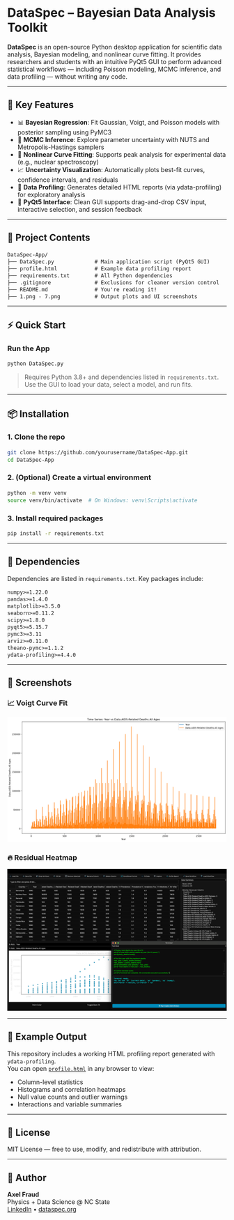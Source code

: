 # DataSpec – Bayesian Data Analysis Toolkit

**DataSpec** is an open-source Python desktop application for scientific data analysis, Bayesian modeling, and nonlinear curve fitting. It provides researchers and students with an intuitive PyQt5 GUI to perform advanced statistical workflows — including Poisson modeling, MCMC inference, and data profiling — without writing any code.

---

## 🚀 Key Features

- 📊 **Bayesian Regression**: Fit Gaussian, Voigt, and Poisson models with posterior sampling using PyMC3  
- 🧠 **MCMC Inference**: Explore parameter uncertainty with NUTS and Metropolis-Hastings samplers  
- 🧪 **Nonlinear Curve Fitting**: Supports peak analysis for experimental data (e.g., nuclear spectroscopy)  
- 📈 **Uncertainty Visualization**: Automatically plots best-fit curves, confidence intervals, and residuals  
- 🧹 **Data Profiling**: Generates detailed HTML reports (via ydata-profiling) for exploratory analysis  
- 🧰 **PyQt5 Interface**: Clean GUI supports drag-and-drop CSV input, interactive selection, and session feedback  

---

## 📂 Project Contents

```
DataSpec-App/
├── DataSpec.py             # Main application script (PyQt5 GUI)
├── profile.html            # Example data profiling report
├── requirements.txt        # All Python dependencies
├── .gitignore              # Exclusions for cleaner version control
├── README.md               # You're reading it!
├── 1.png - 7.png           # Output plots and UI screenshots
```

---

## ⚡ Quick Start

### Run the App
```bash
python DataSpec.py
```
> Requires Python 3.8+ and dependencies listed in `requirements.txt`. Use the GUI to load your data, select a model, and run fits.

---

## 📦 Installation

### 1. Clone the repo
```bash
git clone https://github.com/yourusername/DataSpec-App.git
cd DataSpec-App
```

### 2. (Optional) Create a virtual environment
```bash
python -m venv venv
source venv/bin/activate  # On Windows: venv\Scripts\activate
```

### 3. Install required packages
```bash
pip install -r requirements.txt
```

---

## 🔧 Dependencies

Dependencies are listed in `requirements.txt`. Key packages include:

```
numpy>=1.22.0
pandas>=1.4.0
matplotlib>=3.5.0
seaborn>=0.11.2
scipy>=1.8.0
pyqt5>=5.15.7
pymc3>=3.11
arviz>=0.11.0
theano-pymc>=1.1.2
ydata-profiling>=4.4.0
```

---

## 📸 Screenshots

### 📈 Voigt Curve Fit
<img src="1.png" width="600"/>

### 🔥 Residual Heatmap
<img src="3.png" width="600"/>

---

## 📑 Example Output

This repository includes a working HTML profiling report generated with `ydata-profiling`.  
You can open [`profile.html`](./profile.html) in any browser to view:

- Column-level statistics
- Histograms and correlation heatmaps
- Null value counts and outlier warnings
- Interactions and variable summaries

---

## 📄 License

MIT License — free to use, modify, and redistribute with attribution.

---

## 👤 Author

**Axel Fraud**  
Physics + Data Science @ NC State  
[LinkedIn](https://www.linkedin.com/in/axel-fraud) • [dataspec.org](https://dataspec.org)
